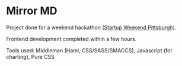 Mirror MD
=========
Project done for a weekend hackathon ([Startup Weekend Pittsburgh](http://pgh.startupweekend.org/)).

Frontend development completed within a few hours.

Tools used: Middleman (Haml, CSS/SASS/SMACCS), Javascript (for charting), Pure CSS
